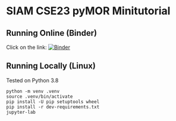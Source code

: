 # SIAM CSE23 pyMOR Minitutorial

## Running Online (Binder)

Click on the link:
[![Binder](https://mybinder.org/badge_logo.svg)](https://mybinder.org/v2/gh/pymor/siam-cse23_pymor_minitutorial/HEAD)

## Running Locally (Linux)

Tested on Python 3.8

    python -m venv .venv
    source .venv/bin/activate
    pip install -U pip setuptools wheel
    pip install -r dev-requirements.txt
    jupyter-lab

